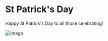 # St Patrick's Day

Happy St Patrick's Day to all those celebrating!

![image](https://github.com/user-attachments/assets/71b97f97-4b1c-4d63-8ce8-57ab1de20f06)
